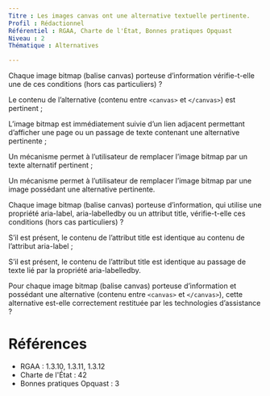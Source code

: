 ```yaml
---
Titre : Les images canvas ont une alternative textuelle pertinente.
Profil : Rédactionnel
Référentiel : RGAA, Charte de l'État, Bonnes pratiques Opquast
Niveau : 2
Thématique : Alternatives

---
```

Chaque image bitmap (balise canvas) porteuse d’information vérifie-t-elle une de ces conditions (hors cas particuliers) ?

Le contenu de l’alternative (contenu entre `<canvas>` et `</canvas>`) est pertinent ;

L’image bitmap est immédiatement suivie d’un lien adjacent permettant d’afficher une page ou un passage de texte contenant une alternative pertinente ;

Un mécanisme permet à l’utilisateur de remplacer l’image bitmap par un texte alternatif pertinent ;

Un mécanisme permet à l’utilisateur de remplacer l’image bitmap par une image possédant une alternative pertinente.

Chaque image bitmap (balise canvas) porteuse d’information, qui utilise une propriété aria-label, aria-labelledby ou un attribut title, vérifie-t-elle ces conditions (hors cas particuliers) ?

S’il est présent, le contenu de l’attribut title est identique au contenu de l’attribut aria-label ;

S’il est présent, le contenu de l’attribut title est identique au passage de texte lié par la propriété aria-labelledby.

Pour chaque image bitmap (balise canvas) porteuse d’information et possédant une alternative (contenu entre `<canvas>` et `</canvas>`), cette alternative est-elle correctement restituée par les technologies d’assistance ?

# Références

*   RGAA : 1.3.10, 1.3.11, 1.3.12
*   Charte de l'État : 42
*   Bonnes pratiques Opquast : 3